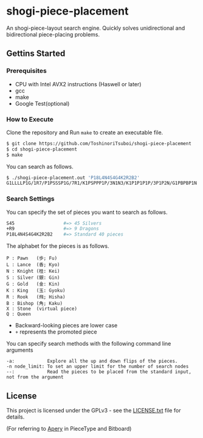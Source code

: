 # shogi-piece-placement

An shogi-piece-layout search engine. Quickly solves unidirectional and bidirectional piece-placing problems.

## Gettins Started

### Prerequisites

- CPU with Intel AVX2 instructions (Haswell or later)
- gcc
- make
- Google Test(optional)

### How to Execute

Clone the repository and Run `make` to create an executable file.

```sh
$ git clone https://github.com/ToshinoriTsuboi/shogi-piece-placement
$ cd shogi-piece-placement
$ make
```

You can search as follows.

```sh
$ ./shogi-piece-placement.out 'P18L4N4S4G4K2R2B2'
G1LLLLP1G/1R7/P1PSSSP1G/7R1/K1PSPPP1P/3N1N3/K1P1P1P1P/3P1P2N/G1PBPBP1N b - 1
```

### Search Settings

You can specify the set of pieces you want to search as follows.

```sh
S45                  #=> 45 Silvers
+R9                  #=> 9 Dragons
P18L4N4S4G4K2R2B2    #=> Standard 40 pieces
```

The alphabet for the pieces is as follows.

```
P : Pawn   (歩; Fu)
L : Lance  (香; Kyo)
N : Knight (桂: Kei)
S : Silver (銀: Gin)
G : Gold   (金: Kin)
K : King   (玉: Gyoku)
R : Rook   (飛; Hisha)
B : Bishop (角; Kaku)
X : Stone  (virtual piece)
Q : Queen
```

- Backward-looking pieces are lower case
- `+` represents the promoted piece

You can specify search methods with the following command line arguments

```
-a:            Explore all the up and down flips of the pieces.
-n node_limit: To set an upper limit for the number of search nodes
--:            Read the pieces to be placed from the standard input, not from the argument
```

## License

This project is licensed under the GPLv3 - see the [LICENSE.txt](LICENSE.txt) file for details.

(For referring to [Apery](https://github.com/HiraokaTakuya/apery) in PieceType and Bitboard)